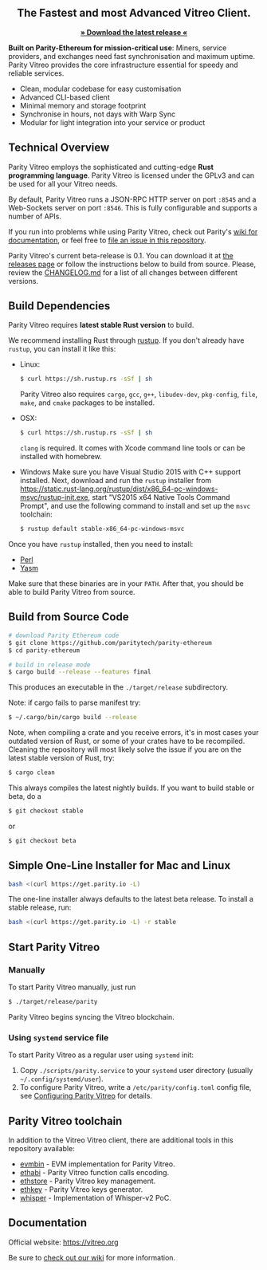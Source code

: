 <h2 align="center">The Fastest and most Advanced Vitreo Client.</h2>

<p align="center"><strong><a href="https://github.com/vitreofdn/parity-vitreo/releases/latest">» Download the latest release «</a></strong></p>

**Built on Parity-Ethereum for mission-critical use**: Miners, service providers, and exchanges need fast synchronisation and maximum uptime. Parity Vitreo provides the core infrastructure essential for speedy and reliable services.

- Clean, modular codebase for easy customisation
- Advanced CLI-based client
- Minimal memory and storage footprint
- Synchronise in hours, not days with Warp Sync
- Modular for light integration into your service or product

## Technical Overview

Parity Vitreo employs the sophisticated and cutting-edge **Rust programming language**. Parity Vitreo is licensed under the GPLv3 and can be used for all your Vitreo needs.

By default, Parity Vitreo runs a JSON-RPC HTTP server on port `:8545` and a Web-Sockets server on port `:8546`. This is fully configurable and supports a number of APIs.

If you run into problems while using Parity Vitreo, check out Parity's [wiki for documentation](https://wiki.parity.io/), or feel free to [file an issue in this repository](https://github.com/vitreofdn/parity-vitreo/issues/new).

Parity Vitreo's current beta-release is 0.1. You can download it at [the releases page](https://github.com/vitreofdn/parity-vitreo/releases) or follow the instructions below to build from source.  Please, review the [CHANGELOG.md](CHANGELOG.md) for a list of all changes between different versions.

## Build Dependencies

Parity Vitreo requires **latest stable Rust version** to build.

We recommend installing Rust through [rustup](https://www.rustup.rs/). If you don't already have `rustup`, you can install it like this:

- Linux:
  ```bash
  $ curl https://sh.rustup.rs -sSf | sh
  ```

  Parity Vitreo also requires `cargo`, `gcc`, `g++`, `libudev-dev`, `pkg-config`, `file`, `make`, and `cmake` packages to be installed.

- OSX:
  ```bash
  $ curl https://sh.rustup.rs -sSf | sh
  ```

  `clang` is required. It comes with Xcode command line tools or can be installed with homebrew.

- Windows
  Make sure you have Visual Studio 2015 with C++ support installed. Next, download and run the `rustup` installer from
  https://static.rust-lang.org/rustup/dist/x86_64-pc-windows-msvc/rustup-init.exe, start "VS2015 x64 Native Tools Command Prompt", and use the following command to install and set up the `msvc` toolchain:
  ```bash
  $ rustup default stable-x86_64-pc-windows-msvc
  ```

Once you have `rustup` installed, then you need to install:
* [Perl](https://www.perl.org)
* [Yasm](https://yasm.tortall.net)

Make sure that these binaries are in your `PATH`. After that, you should be able to build Parity Vitreo from source.

## Build from Source Code

```bash
# download Parity Ethereum code
$ git clone https://github.com/paritytech/parity-ethereum
$ cd parity-ethereum

# build in release mode
$ cargo build --release --features final
```

This produces an executable in the `./target/release` subdirectory.

Note: if cargo fails to parse manifest try:

```bash
$ ~/.cargo/bin/cargo build --release
```

Note, when compiling a crate and you receive errors, it's in most cases your outdated version of Rust, or some of your crates have to be recompiled. Cleaning the repository will most likely solve the issue if you are on the latest stable version of Rust, try:

```bash
$ cargo clean
```

This always compiles the latest nightly builds. If you want to build stable or beta, do a

```bash
$ git checkout stable
```

or

```bash
$ git checkout beta
```

## Simple One-Line Installer for Mac and Linux

```bash
bash <(curl https://get.parity.io -L)
```

The one-line installer always defaults to the latest beta release. To install a stable release, run:

```bash
bash <(curl https://get.parity.io -L) -r stable
```

## Start Parity Vitreo

### Manually

To start Parity Vitreo manually, just run

```bash
$ ./target/release/parity
```

Parity Vitreo begins syncing the Vitreo blockchain.

### Using `systemd` service file

To start Parity Vitreo as a regular user using `systemd` init:

1. Copy `./scripts/parity.service` to your
`systemd` user directory (usually `~/.config/systemd/user`).
2. To configure Parity Vitreo, write a `/etc/parity/config.toml` config file, see [Configuring Parity Vitreo](https://vitreo.org/wiki/configuring-vitreo) for details.

## Parity Vitreo toolchain

In addition to the Vitreo Vitreo client, there are additional tools in this repository available:

- [evmbin](https://github.com/vitreofdn/parity-vitreo/blob/master/evmbin/) - EVM implementation for Parity Vitreo.
- [ethabi](https://github.com/vitreofdn/ethabi) - Parity Vitreo function calls encoding.
- [ethstore](https://github.com/vitreofdn/parity-vitreo/blob/master/ethstore/) - Parity Vitreo key management.
- [ethkey](https://github.com/vitreofdn/parity-vitreo/blob/master/ethkey/) - Parity Vitreo keys generator.
- [whisper](https://github.com/vitreofdn/parity-vitreo/blob/master/whisper/) - Implementation of Whisper-v2 PoC.

## Documentation

Official website: https://vitreo.org

Be sure to [check out our wiki](https://wiki.vitreo.org) for more information.
